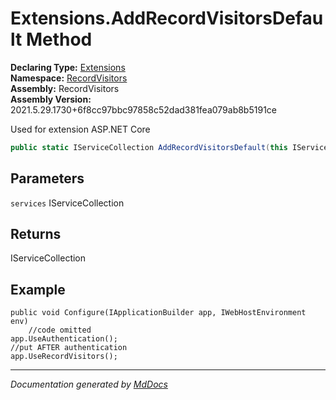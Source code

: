 ﻿<!--  
  <auto-generated>   
    The contents of this file were generated by a tool.  
    Changes to this file may be list if the file is regenerated  
  </auto-generated>   
-->

# Extensions.AddRecordVisitorsDefault Method

**Declaring Type:** [Extensions](../index.md)  
**Namespace:** [RecordVisitors](../../index.md)  
**Assembly:** RecordVisitors  
**Assembly Version:** 2021.5.29.1730+6f8cc97bbc97858c52dad381fea079ab8b5191ce

Used for extension ASP.NET Core

```csharp
public static IServiceCollection AddRecordVisitorsDefault(this IServiceCollection services);
```

## Parameters

`services`  IServiceCollection

## Returns

IServiceCollection

## Example

```
public void Configure(IApplicationBuilder app, IWebHostEnvironment env)
    //code omitted 
app.UseAuthentication();
//put AFTER authentication
app.UseRecordVisitors();
```
___

*Documentation generated by [MdDocs](https://github.com/ap0llo/mddocs)*
